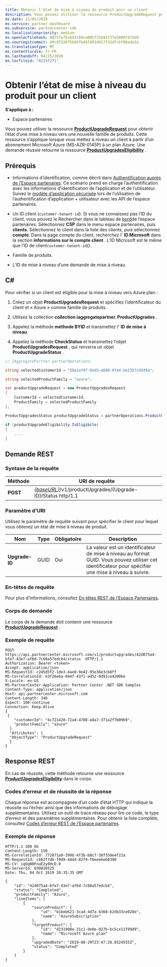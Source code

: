 ```yaml
---
title: Obtenir l’état de mise à niveau du produit pour un client
description: Vous pouvez utiliser la ressource ProductUpgradeRequest pour déterminer l’état d’une mise à niveau de produit pour un client vers une nouvelle famille de produits, par exemple d’un abonnement Microsoft Azure (MS-AZR-0145P) à un plan Azure.
ms.date: 11/01/2019
ms.service: partner-dashboard
ms.subservice: partnercenter-sdk
ms.localizationpriority: medium
ms.openlocfilehash: 98737e75c643cb9ca90572544173fe5000f475d9
ms.sourcegitcommit: 89cdf326f5684fb447d91d817f32dfcbf08ada3a
ms.translationtype: MT
ms.contentlocale: fr-FR
ms.lasthandoff: 04/25/2020
ms.locfileid: "82157271"
---
```

# <a name="get-the-product-upgrade-status-for-a-customer"></a>Obtenir l’état de mise à niveau du produit pour un client

**S’applique à :**

- Espace partenaires

Vous pouvez utiliser la ressource [**ProductUpgradeRequest**](product-upgrade-resources.md#productupgraderequest) pour obtenir l’état d’une mise à niveau vers une nouvelle famille de produits. Cette ressource s’applique lorsque vous mettez à niveau un client à partir d’un abonnement Microsoft Azure (MS-AZR-0145P) à un plan Azure. Une demande réussie retourne la ressource [**ProductUpgradesEligibility**](product-upgrade-resources.md#productupgradeseligibility) .

## <a name="prerequisites"></a>Prérequis

- Informations d’identification, comme décrit dans [Authentification auprès de l’Espace partenaires](partner-center-authentication.md). Ce scénario prend en charge l’authentification avec les informations d’identification de l’application et de l’utilisateur. Suivez le [modèle d’application sécurisée](enable-secure-app-model.md) lors de l’utilisation de l’authentification d’application + utilisateur avec les API de l’espace partenaires.

- Un ID client (`customer-tenant-id`). Si vous ne connaissez pas l’ID du client, vous pouvez le Rechercher dans le tableau de [bord](https://partner.microsoft.com/dashboard)de l’espace partenaires. Sélectionnez **CSP** dans le menu espace partenaires, puis **clients**. Sélectionnez le client dans la liste des clients, puis sélectionnez **compte**. Dans la page compte du client, recherchez l' **ID Microsoft** dans la section **informations sur le compte client** . L’ID Microsoft est le même que l’ID de client`customer-tenant-id`().

- Famille de produits.

- L’ID de mise à niveau d’une demande de mise à niveau.

## <a name="c"></a>C\#

Pour vérifier si un client est éligible pour la mise à niveau vers Azure plan :

1. Créez un objet **ProductUpgradesRequest** et spécifiez l’identificateur du client et « Azure » comme famille de produits.

2. Utilisez la collection **collection iaggregatepartner. ProductUpgrades** .

3. Appelez la méthode **méthode BYID** et transmettez l' **ID de mise à niveau**.

4. Appelez la méthode **CheckStatus** et transmettez l’objet **ProductUpgradesRequest** , qui renverra un objet **ProductUpgradeStatus** .

```csharp
// IAggregatePartner partnerOperations;

string selectedCustomerId = "58e2af4f-0ad3-4688-8744-be2357cd939a";

string selectedProductFamily = "azure";

var productUpgradeRequest = new ProductUpgradesRequest
{
    CustomerId = selectedCustomerId,
    ProductFamily = selectedProductFamily
};

ProductUpgradesStatus productUpgradeStatus = partnerOperations.ProductUpgrades.ById(selectedUpgradeId).CheckStatus(productUpgradeRequest);

if (productUpgradeEligibility.IsEligibile)
{
    ....
}

```

## <a name="rest-request"></a>Demande REST

### <a name="request-syntax"></a>Syntaxe de la requête

| Méthode   | URI de requête |
|----------|-----------------------------------------------------------------------------------------------|
| **POST** | [*{baseURL}*](partner-center-rest-urls.md)/v1/productUpgrades/{Upgrade-ID}/Status http/1.1 |

### <a name="uri-parameter"></a>Paramètre d’URI

Utilisez le paramètre de requête suivant pour spécifier le client pour lequel vous obtenez un état de mise à niveau de produit.

| Nom               | Type | Obligatoire | Description                                                                                 |
|--------------------|------|----------|---------------------------------------------------------------------------------------------|
| **Upgrade-ID** | GUID | Oui | La valeur est un identificateur de mise à niveau au format GUID. Vous pouvez utiliser cet identificateur pour spécifier une mise à niveau à suivre. |

### <a name="request-headers"></a>En-têtes de requête

Pour plus d’informations, consultez [En-têtes REST de l’Espace Partenaires](headers.md).

### <a name="request-body"></a>Corps de demande

Le corps de la demande doit contenir une ressource [**ProductUpgradeRequest**](product-upgrade-resources.md#productupgraderequest) .

### <a name="request-example"></a>Exemple de requête

```http
POST https://api.partnercenter.microsoft.com/v1/productupgrades/42d075a4-bfe7-43e7-af6d-7c68a57edcb4/status  HTTP/1.1
Authorization: Bearer <token>
Accept: application/json
MS-RequestId: c245d5f2-1de3-4ae0-9e42-95e38e3cb8ff
MS-CorrelationId: e3f26e6a-044f-4371-ad52-0d91ce4200be
X-Locale: en-US
MS-PartnerCenter-Application: Partner Center .NET SDK Samples
Content-Type: application/json
Host: api.partnercenter.microsoft.com
Content-Length: 340
Expect: 100-continue
Connection: Keep-Alive
{
 {
    "customerId": "4c721420-72ad-4708-a0a7-371a2f7b0969",
    "productFamily": "azure"
  }
  "Attributes": {
  "ObjectType": "ProductUpgradeRequest"
  }
}
```

## <a name="rest-response"></a>Response REST

En cas de réussite, cette méthode retourne une ressource [**ProductUpgradesEligibility**](product-upgrade-resources.md#productupgradeseligibility) dans le corps.

### <a name="response-success-and-error-codes"></a>Codes d’erreur et de réussite de la réponse

Chaque réponse est accompagnée d’un code d’état HTTP qui indique la réussite ou l’échec ainsi que des informations de débogage supplémentaires. Utilisez un outil de trace réseau pour lire ce code, le type d’erreur et des paramètres supplémentaires. Pour obtenir la liste complète, consultez [Codes d’erreur REST de l’Espace partenaires](error-codes.md).

### <a name="response-example"></a>Exemple de réponse

```http
HTTP/1.1 200 Ok
Content-Length: 150
MS-CorrelationId: 772871a9-399b-4f3b-b8c7-38f550e4f22a
MS-RequestId: cb82f7d6-f0d9-44d4-82f9-f6eee6e68390
MS-CV: iqOqN0FnaE2y0HcD.0
MS-ServerId: 030020525
Date: Thu, 04 Oct 2019 20:35:35 GMT

{
    "id": "42d075a4-bfe7-43e7-af6d-7c68a57edcb4",
    "status": "Completed",
    "productFamily": "Azure",
    "lineItems": [
        {
            "sourceProduct": {
                "id": "b1beb621-3cad-4d7a-b360-62db33ce028e",
                "name": "AzureSubscription"
            },
            "targetProduct": {
                "id": "d231908e-31c1-de0e-027b-bc5ce11f09d9",
                "name": "Microsoft Azure plan"
            },
            "upgradedDate": "2019-08-29T23:47:28.8524555Z",
            "status": "Completed"
        }
    ]
}

```
